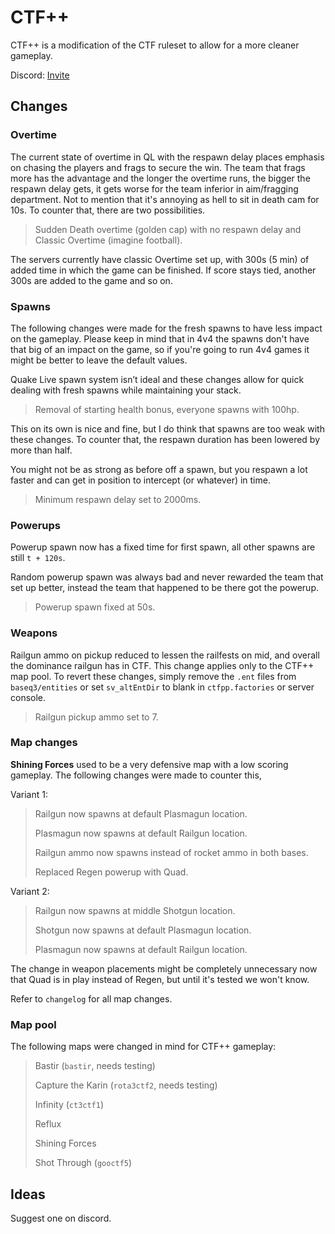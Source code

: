 # CTF++

CTF++ is a modification of the CTF ruleset to allow for a more cleaner gameplay.

Discord: [Invite](https://discord.gg/RVHpEGRrmf)

## Changes

### Overtime

The current state of overtime in QL with the respawn delay places emphasis on chasing the players and frags to secure the win. The team that frags more has the advantage and the longer the overtime runs, the bigger the respawn delay gets, it gets worse for the team inferior in aim/fragging department. Not to mention that it's annoying as hell to sit in death cam for 10s. To counter that, there are two possibilities.
> Sudden Death overtime (golden cap) with no respawn delay
and
> Classic Overtime (imagine football).

The servers currently have classic Overtime set up, with 300s (5 min) of added time in which the game can be finished. If score stays tied, another 300s are added to the game and so on.

### Spawns

The following changes were made for the fresh spawns to have less impact on the gameplay. Please keep in mind that in 4v4 the spawns don't have that big of an impact on the game, so if you're going to run 4v4 games it might be better to leave the default values.

Quake Live spawn system isn’t ideal and these changes allow for quick dealing with fresh spawns while maintaining your stack.

> Removal of starting health bonus, everyone spawns with 100hp.

This on its own is nice and fine, but I do think that spawns are too weak with these changes. To counter that, the respawn duration has been lowered by more than half.

You might not be as strong as before off a spawn, but you respawn a lot faster and can get in position to intercept (or whatever) in time.

> Minimum respawn delay set to 2000ms.

### Powerups

Powerup spawn now has a fixed time for first spawn, all other spawns are still `t + 120s`.

Random powerup spawn was always bad and never rewarded the team that set up better, instead the team that happened to be there got the powerup.

> Powerup spawn fixed at 50s.

### Weapons

Railgun ammo on pickup reduced to lessen the railfests on mid, and overall the dominance railgun has in CTF. This change applies only to the CTF++ map pool. To revert these changes, simply remove the `.ent` files from `baseq3/entities` or set `sv_altEntDir` to blank in `ctfpp.factories` or server console.

> Railgun pickup ammo set to 7.

### Map changes

**Shining Forces** used to be a very defensive map with a low scoring gameplay. The following changes were made to counter this,

Variant 1:

> Railgun now spawns at default Plasmagun location.
> 
> Plasmagun now spawns at default Railgun location.
> 
> Railgun ammo now spawns instead of rocket ammo in both bases.
> 
> Replaced Regen powerup with Quad.

Variant 2:

> Railgun now spawns at middle Shotgun location.
> 
> Shotgun now spawns at default Plasmagun location.
> 
> Plasmagun now spawns at default Railgun location.

The change in weapon placements might be completely unnecessary now that Quad is in play instead of Regen, but until it's tested we won't know.

Refer to `changelog` for all map changes.

### Map pool

The following maps were changed in mind for CTF++ gameplay:

> Bastir (`bastir`, needs testing)
> 
> Capture the Karin (`rota3ctf2`, needs testing)
>
> Infinity (`ct3ctf1`)
>
> Reflux
> 
> Shining Forces
> 
> Shot Through (`gooctf5`)

## Ideas

Suggest one on discord.
